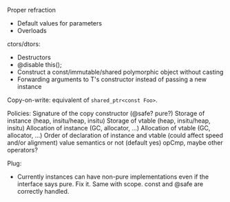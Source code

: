 Proper refraction
  * Default values for parameters
  * Overloads

ctors/dtors:
  * Destructors
  * @disable this();
  * Construct a const/immutable/shared polymorphic object without casting
  * Forwarding arguments to T's constructor instead of passing a new instance

Copy-on-write: equivalent of `shared_ptr<const Foo>`.

Policies:
   Signature of the copy constructor (@safe? pure?)
   Storage of instance (heap, insitu/heap, insitu)
   Storage of vtable (heap, insitu/heap, insitu)
   Allocation of instance (GC, allocator, ...)
   Allocation of vtable (GC, allocator, ...)
   Order of declaration of instance and vtable (could affect speed and/or alignment)
   value semantics or not (default yes)
   opCmp, maybe other operators?

Plug:
  * Currently instances can have non-pure implementations even if the interface says
    pure. Fix it. Same with scope. const and @safe are correctly handled.
